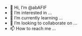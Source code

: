- 👋 Hi, I’m @abAFIF
- 👀 I’m interested in ...
- 🌱 I’m currently learning ...
- 💞️ I’m looking to collaborate on ...
- 📫 How to reach me ...

<!---
abAFIF/abAFIF is a ✨ special ✨ repository because its `README.md` (this file) appears on your GitHub profile.
You can click the Preview link to take a look at your changes.
--->
